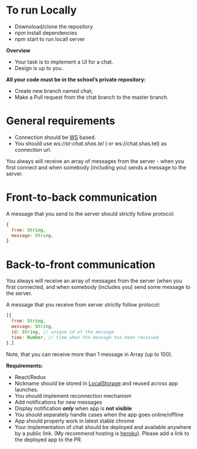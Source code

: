 # To run Locally
 - Downoload/clone the repository
 - npm install dependencies
 - npm start to run locall server


**Overview**
 - Your task is to implement a UI for a chat.
 - Design is up to you. 

**All your code must be in the school’s private repository:**
- Create new branch named chat;
- Make a Pull request from the chat branch to the master branch.

# General requirements
* Connection should be [WS](https://developer.mozilla.org/en-US/docs/Glossary/WebSockets) based.  
* You should use _ws://st-chat.shas.tel_ ( or ws://chat.shas.tel) as connection url.

You always will receive an array of messages from the server - when you first connect and when somebody (including you) sends a message to the server.

# Front-to-back communication
A message that you send to the server should strictly follow protocol:

```js
{
  from: String,
  message: String,
}
```
# Back-to-front communication

You always will receive an array of messages from the server (when you first connected, and when somebody (includes you) send some message to the server.

A message that you receive from server strictly follow protocol:
```js
[{
  from: String,
  message: String,
  id: String, // unique id of the message
  time: Number, // time when the message has been received
},]
```
Note, that you can receive more than 1 message in Array (up to 100).  

**Requirements:**
* React/Redux
* Nickname should be stored in [LocalStorage](https://developer.mozilla.org/en-US/docs/Web/API/Window/localStorage) and reused across app launches.
* You should implement reconnection mechanism
* Add notifications for new messages
* Display notification **_only_** when app is **not visible**
* You should separately handle cases when the app goes online/offline
* App should properly work in latest stable chrome
* Your implementation of chat should be deployed and available anywhere by a public link. (My recommend hosting is [heroku](https://www.heroku.com/)). Please add a link to the deployed app to the PR.

